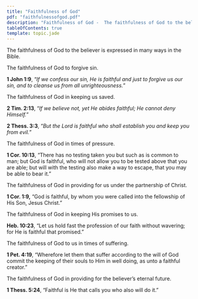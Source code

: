 ```yaml
---
title: "Faithfulness of God"
pdf: "faithfulnessofgod.pdf"
description: "Faithfulness of God -  The faithfulness of God to the believer is expressed in many ways in the Bible."
tableOfContents: true
template: topic.jade
---
```



The faithfulness of God to the believer is expressed in many ways in the
Bible.

The faithfulness of God to forgive sin.

**1 John 1:9**, “_If we confess our sin, He is faithful and just to forgive us our sin, and to cleanse us from all unrighteousness._”

The faithfulness of God in keeping us saved.

**2 Tim. 2:13**, “_If we believe not, yet He abides faithful; He cannot deny Himself._”

**2 Thess. 3:3**, “_But the Lord is faithful who shall establish you and keep you from evil._”

The faithfulness of God in times of pressure.

**1 Cor. 10:13**, “There has no testing taken you but such as is common to man; but God is faithful, who will not allow you to be tested above that you are able; but will with the testing also make a way to escape, that you may be able to bear it.”

The faithfulness of God in providing for us under the partnership of Christ.

**1 Cor. 1:9,** “God is faithful, by whom you were called into the fellowship of His Son, Jesus Christ.”

The faithfulness of God in keeping His promises to us.

**Heb. 10:23**, “Let us hold fast the profession of our faith without wavering; for He is faithful that promised.”

The faithfulness of God to us in times of suffering.

**1 Pet. 4:19**, “Wherefore let them that suffer according to the will of God commit the keeping of their souls to Him in well doing, as unto a faithful creator.”

The faithfulness of God in providing for the believer’s eternal future.

**1 Thess. 5:24**, “Faithful is He that calls you who also will do it.”

